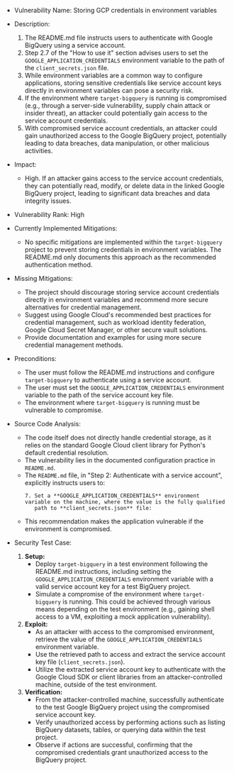 - Vulnerability Name: Storing GCP credentials in environment variables

- Description:
    1. The README.md file instructs users to authenticate with Google BigQuery using a service account.
    2. Step 2.7 of the "How to use it" section advises users to set the `GOOGLE_APPLICATION_CREDENTIALS` environment variable to the path of the `client_secrets.json` file.
    3. While environment variables are a common way to configure applications, storing sensitive credentials like service account keys directly in environment variables can pose a security risk.
    4. If the environment where `target-bigquery` is running is compromised (e.g., through a server-side vulnerability, supply chain attack or insider threat), an attacker could potentially gain access to the service account credentials.
    5. With compromised service account credentials, an attacker could gain unauthorized access to the Google BigQuery project, potentially leading to data breaches, data manipulation, or other malicious activities.

- Impact:
    - High. If an attacker gains access to the service account credentials, they can potentially read, modify, or delete data in the linked Google BigQuery project, leading to significant data breaches and data integrity issues.

- Vulnerability Rank: High

- Currently Implemented Mitigations:
    - No specific mitigations are implemented within the `target-bigquery` project to prevent storing credentials in environment variables. The README.md only documents this approach as the recommended authentication method.

- Missing Mitigations:
    - The project should discourage storing service account credentials directly in environment variables and recommend more secure alternatives for credential management.
    - Suggest using Google Cloud's recommended best practices for credential management, such as workload identity federation, Google Cloud Secret Manager, or other secure vault solutions.
    - Provide documentation and examples for using more secure credential management methods.

- Preconditions:
    - The user must follow the README.md instructions and configure `target-bigquery` to authenticate using a service account.
    - The user must set the `GOOGLE_APPLICATION_CREDENTIALS` environment variable to the path of the service account key file.
    - The environment where `target-bigquery` is running must be vulnerable to compromise.

- Source Code Analysis:
    - The code itself does not directly handle credential storage, as it relies on the standard Google Cloud client library for Python's default credential resolution.
    - The vulnerability lies in the documented configuration practice in `README.md`.
    - The `README.md` file, in "Step 2: Authenticate with a service account", explicitly instructs users to:
        ```
        7. Set a **GOOGLE_APPLICATION_CREDENTIALS** environment variable on the machine, where the value is the fully qualified
           path to **client_secrets.json** file:
        ```
    - This recommendation makes the application vulnerable if the environment is compromised.

- Security Test Case:
    1. **Setup:**
        - Deploy `target-bigquery` in a test environment following the README.md instructions, including setting the `GOOGLE_APPLICATION_CREDENTIALS` environment variable with a valid service account key for a test BigQuery project.
        - Simulate a compromise of the environment where `target-bigquery` is running. This could be achieved through various means depending on the test environment (e.g., gaining shell access to a VM, exploiting a mock application vulnerability).
    2. **Exploit:**
        - As an attacker with access to the compromised environment, retrieve the value of the `GOOGLE_APPLICATION_CREDENTIALS` environment variable.
        - Use the retrieved path to access and extract the service account key file (`client_secrets.json`).
        - Utilize the extracted service account key to authenticate with the Google Cloud SDK or client libraries from an attacker-controlled machine, outside of the test environment.
    3. **Verification:**
        - From the attacker-controlled machine, successfully authenticate to the test Google BigQuery project using the compromised service account key.
        - Verify unauthorized access by performing actions such as listing BigQuery datasets, tables, or querying data within the test project.
        - Observe if actions are successful, confirming that the compromised credentials grant unauthorized access to the BigQuery project.